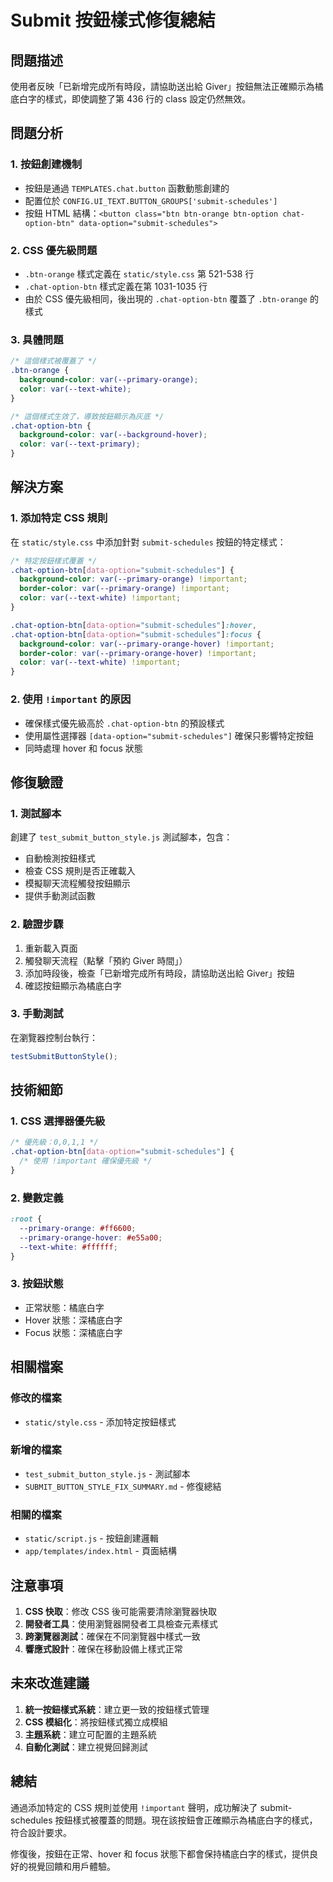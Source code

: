 # Submit 按鈕樣式修復總結

## 問題描述

使用者反映「已新增完成所有時段，請協助送出給 Giver」按鈕無法正確顯示為橘底白字的樣式，即使調整了第 436 行的 class 設定仍然無效。

## 問題分析

### 1. 按鈕創建機制

- 按鈕是通過 `TEMPLATES.chat.button` 函數動態創建的
- 配置位於 `CONFIG.UI_TEXT.BUTTON_GROUPS['submit-schedules']`
- 按鈕 HTML 結構：`<button class="btn btn-orange btn-option chat-option-btn" data-option="submit-schedules">`

### 2. CSS 優先級問題

- `.btn-orange` 樣式定義在 `static/style.css` 第 521-538 行
- `.chat-option-btn` 樣式定義在第 1031-1035 行
- 由於 CSS 優先級相同，後出現的 `.chat-option-btn` 覆蓋了 `.btn-orange` 的樣式

### 3. 具體問題

```css
/* 這個樣式被覆蓋了 */
.btn-orange {
  background-color: var(--primary-orange);
  color: var(--text-white);
}

/* 這個樣式生效了，導致按鈕顯示為灰底 */
.chat-option-btn {
  background-color: var(--background-hover);
  color: var(--text-primary);
}
```

## 解決方案

### 1. 添加特定 CSS 規則

在 `static/style.css` 中添加針對 `submit-schedules` 按鈕的特定樣式：

```css
/* 特定按鈕樣式覆蓋 */
.chat-option-btn[data-option="submit-schedules"] {
  background-color: var(--primary-orange) !important;
  border-color: var(--primary-orange) !important;
  color: var(--text-white) !important;
}

.chat-option-btn[data-option="submit-schedules"]:hover,
.chat-option-btn[data-option="submit-schedules"]:focus {
  background-color: var(--primary-orange-hover) !important;
  border-color: var(--primary-orange-hover) !important;
  color: var(--text-white) !important;
}
```

### 2. 使用 `!important` 的原因

- 確保樣式優先級高於 `.chat-option-btn` 的預設樣式
- 使用屬性選擇器 `[data-option="submit-schedules"]` 確保只影響特定按鈕
- 同時處理 hover 和 focus 狀態

## 修復驗證

### 1. 測試腳本

創建了 `test_submit_button_style.js` 測試腳本，包含：

- 自動檢測按鈕樣式
- 檢查 CSS 規則是否正確載入
- 模擬聊天流程觸發按鈕顯示
- 提供手動測試函數

### 2. 驗證步驟

1. 重新載入頁面
2. 觸發聊天流程（點擊「預約 Giver 時間」）
3. 添加時段後，檢查「已新增完成所有時段，請協助送出給 Giver」按鈕
4. 確認按鈕顯示為橘底白字

### 3. 手動測試

在瀏覽器控制台執行：

```javascript
testSubmitButtonStyle();
```

## 技術細節

### 1. CSS 選擇器優先級

```css
/* 優先級：0,0,1,1 */
.chat-option-btn[data-option="submit-schedules"] {
  /* 使用 !important 確保優先級 */
}
```

### 2. 變數定義

```css
:root {
  --primary-orange: #ff6600;
  --primary-orange-hover: #e55a00;
  --text-white: #ffffff;
}
```

### 3. 按鈕狀態

- 正常狀態：橘底白字
- Hover 狀態：深橘底白字
- Focus 狀態：深橘底白字

## 相關檔案

### 修改的檔案

- `static/style.css` - 添加特定按鈕樣式

### 新增的檔案

- `test_submit_button_style.js` - 測試腳本
- `SUBMIT_BUTTON_STYLE_FIX_SUMMARY.md` - 修復總結

### 相關的檔案

- `static/script.js` - 按鈕創建邏輯
- `app/templates/index.html` - 頁面結構

## 注意事項

1. **CSS 快取**：修改 CSS 後可能需要清除瀏覽器快取
2. **開發者工具**：使用瀏覽器開發者工具檢查元素樣式
3. **跨瀏覽器測試**：確保在不同瀏覽器中樣式一致
4. **響應式設計**：確保在移動設備上樣式正常

## 未來改進建議

1. **統一按鈕樣式系統**：建立更一致的按鈕樣式管理
2. **CSS 模組化**：將按鈕樣式獨立成模組
3. **主題系統**：建立可配置的主題系統
4. **自動化測試**：建立視覺回歸測試

## 總結

通過添加特定的 CSS 規則並使用 `!important` 聲明，成功解決了 submit-schedules 按鈕樣式被覆蓋的問題。現在該按鈕會正確顯示為橘底白字的樣式，符合設計要求。

修復後，按鈕在正常、hover 和 focus 狀態下都會保持橘底白字的樣式，提供良好的視覺回饋和用戶體驗。
